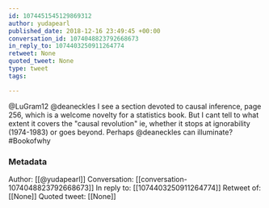 ```yaml
---
id: 1074451545129869312
author: yudapearl
published_date: 2018-12-16 23:49:45 +00:00
conversation_id: 1074048823792668673
in_reply_to: 1074403250911264774
retweet: None
quoted_tweet: None
type: tweet
tags:

---
```


@LuGram12 @deaneckles I see a section devoted to causal inference, page 256, which is a welcome novelty for a statistics book. But I cant tell to what extent it covers the "causal revolution" ie, whether it stops at ignorability (1974-1983) or goes beyond. Perhaps @deaneckles can illuminate?#Bookofwhy

### Metadata

Author: [[@yudapearl]]
Conversation: [[conversation-1074048823792668673]]
In reply to: [[1074403250911264774]]
Retweet of: [[None]]
Quoted tweet: [[None]]
